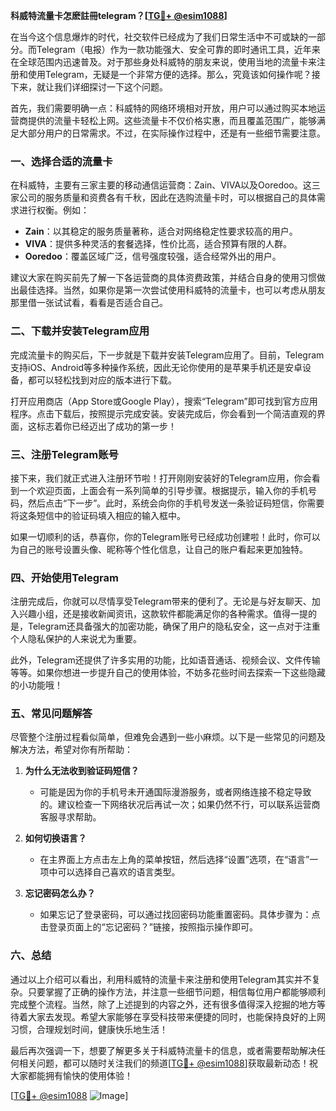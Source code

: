 **科威特流量卡怎麽註冊telegram？[[TG💪+ @esim1088](https://t.me/s/esim1088)]**

在当今这个信息爆炸的时代，社交软件已经成为了我们日常生活中不可或缺的一部分。而Telegram（电报）作为一款功能强大、安全可靠的即时通讯工具，近年来在全球范围内迅速普及。对于那些身处科威特的朋友来说，使用当地的流量卡来注册和使用Telegram，无疑是一个非常方便的选择。那么，究竟该如何操作呢？接下来，就让我们详细探讨一下这个问题。

首先，我们需要明确一点：科威特的网络环境相对开放，用户可以通过购买本地运营商提供的流量卡轻松上网。这些流量卡不仅价格实惠，而且覆盖范围广，能够满足大部分用户的日常需求。不过，在实际操作过程中，还是有一些细节需要注意。

### **一、选择合适的流量卡**

在科威特，主要有三家主要的移动通信运营商：Zain、VIVA以及Ooredoo。这三家公司的服务质量和资费各有千秋，因此在选购流量卡时，可以根据自己的具体需求进行权衡。例如：

- **Zain**：以其稳定的服务质量著称，适合对网络稳定性要求较高的用户。
- **VIVA**：提供多种灵活的套餐选择，性价比高，适合预算有限的人群。
- **Ooredoo**：覆盖区域广泛，信号强度较强，适合经常外出的用户。

建议大家在购买前先了解一下各运营商的具体资费政策，并结合自身的使用习惯做出最佳选择。当然，如果你是第一次尝试使用科威特的流量卡，也可以考虑从朋友那里借一张试试看，看看是否适合自己。

### **二、下载并安装Telegram应用**

完成流量卡的购买后，下一步就是下载并安装Telegram应用了。目前，Telegram支持iOS、Android等多种操作系统，因此无论你使用的是苹果手机还是安卓设备，都可以轻松找到对应的版本进行下载。

打开应用商店（App Store或Google Play），搜索“Telegram”即可找到官方应用程序。点击下载后，按照提示完成安装。安装完成后，你会看到一个简洁直观的界面，这标志着你已经迈出了成功的第一步！

### **三、注册Telegram账号**

接下来，我们就正式进入注册环节啦！打开刚刚安装好的Telegram应用，你会看到一个欢迎页面，上面会有一系列简单的引导步骤。根据提示，输入你的手机号码，然后点击“下一步”。此时，系统会向你的手机号发送一条验证码短信，你需要将这条短信中的验证码填入相应的输入框中。

如果一切顺利的话，恭喜你，你的Telegram账号已经成功创建啦！此时，你可以为自己的账号设置头像、昵称等个性化信息，让自己的账户看起来更加独特。

### **四、开始使用Telegram**

注册完成后，你就可以尽情享受Telegram带来的便利了。无论是与好友聊天、加入兴趣小组，还是接收新闻资讯，这款软件都能满足你的各种需求。值得一提的是，Telegram还具备强大的加密功能，确保了用户的隐私安全，这一点对于注重个人隐私保护的人来说尤为重要。

此外，Telegram还提供了许多实用的功能，比如语音通话、视频会议、文件传输等等。如果你想进一步提升自己的使用体验，不妨多花些时间去探索一下这些隐藏的小功能哦！

### **五、常见问题解答**

尽管整个注册过程看似简单，但难免会遇到一些小麻烦。以下是一些常见的问题及解决方法，希望对你有所帮助：

1. **为什么无法收到验证码短信？**
   - 可能是因为你的手机号未开通国际漫游服务，或者网络连接不稳定导致的。建议检查一下网络状况后再试一次；如果仍然不行，可以联系运营商客服寻求帮助。

2. **如何切换语言？**
   - 在主界面上方点击左上角的菜单按钮，然后选择“设置”选项，在“语言”一项中可以选择自己喜欢的语言类型。

3. **忘记密码怎么办？**
   - 如果忘记了登录密码，可以通过找回密码功能重置密码。具体步骤为：点击登录页面上的“忘记密码？”链接，按照指示操作即可。

### **六、总结**

通过以上介绍可以看出，利用科威特的流量卡来注册和使用Telegram其实并不复杂。只要掌握了正确的操作方法，并注意一些细节问题，相信每位用户都能够顺利完成整个流程。当然，除了上述提到的内容之外，还有很多值得深入挖掘的地方等待着大家去发现。希望大家能够在享受科技带来便捷的同时，也能保持良好的上网习惯，合理规划时间，健康快乐地生活！

最后再次强调一下，想要了解更多关于科威特流量卡的信息，或者需要帮助解决任何相关问题，都可以随时关注我们的频道[[TG💪+ @esim1088](https://t.me/s/esim1088)]获取最新动态！祝大家都能拥有愉快的使用体验！

[[TG💪+ @esim1088](https://t.me/s/esim1088) ![Image](https://i.postimg.cc/4NQfJmqS/Snipaste-2025-05-13-00-14-12.png)]